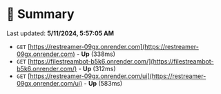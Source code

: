 # 📖 Summary
Last updated: **5/11/2024, 5:57:05 AM**

- `GET` [https://restreamer-09gx.onrender.com](https://restreamer-09gx.onrender.com) - **Up** (338ms)
- `GET` [https://filestreambot-b5k6.onrender.com/](https://filestreambot-b5k6.onrender.com/) - **Up** (312ms)
- `GET` [https://restreamer-09gx.onrender.com/ui](https://restreamer-09gx.onrender.com/ui) - **Up** (583ms)

